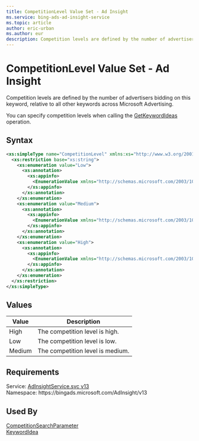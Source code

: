 ```yaml
---
title: CompetitionLevel Value Set - Ad Insight
ms.service: bing-ads-ad-insight-service
ms.topic: article
author: eric-urban
ms.author: eur
description: Competition levels are defined by the number of advertisers bidding on this keyword, relative to all other keywords across Microsoft Advertising.
---
```

# CompetitionLevel Value Set - Ad Insight
Competition levels are defined by the number of advertisers bidding on this keyword, relative to all other keywords across Microsoft Advertising. 

You can specify competition levels when calling the [GetKeywordIdeas](getkeywordideas.md) operation.

## Syntax
```xml
<xs:simpleType name="CompetitionLevel" xmlns:xs="http://www.w3.org/2001/XMLSchema">
  <xs:restriction base="xs:string">
    <xs:enumeration value="Low">
      <xs:annotation>
        <xs:appinfo>
          <EnumerationValue xmlns="http://schemas.microsoft.com/2003/10/Serialization/">1</EnumerationValue>
        </xs:appinfo>
      </xs:annotation>
    </xs:enumeration>
    <xs:enumeration value="Medium">
      <xs:annotation>
        <xs:appinfo>
          <EnumerationValue xmlns="http://schemas.microsoft.com/2003/10/Serialization/">2</EnumerationValue>
        </xs:appinfo>
      </xs:annotation>
    </xs:enumeration>
    <xs:enumeration value="High">
      <xs:annotation>
        <xs:appinfo>
          <EnumerationValue xmlns="http://schemas.microsoft.com/2003/10/Serialization/">3</EnumerationValue>
        </xs:appinfo>
      </xs:annotation>
    </xs:enumeration>
  </xs:restriction>
</xs:simpleType>
```

## <a name="values"></a>Values

|Value|Description|
|-----------|---------------|
|<a name="high"></a>High|The competition level is high.|
|<a name="low"></a>Low|The competition level is low.|
|<a name="medium"></a>Medium|The competition level is medium.|

## Requirements
Service: [AdInsightService.svc v13](https://adinsight.api.bingads.microsoft.com/Api/Advertiser/AdInsight/v13/AdInsightService.svc)  
Namespace: https\://bingads.microsoft.com/AdInsight/v13  

## Used By
[CompetitionSearchParameter](competitionsearchparameter.md)  
[KeywordIdea](keywordidea.md)  
